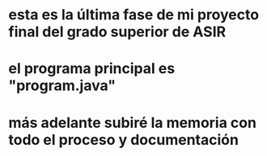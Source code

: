 # esta es la última fase de mi proyecto final del grado superior de ASIR
# el programa principal es "program.java"
# más adelante subiré la memoria con todo el proceso y documentación
